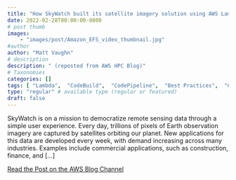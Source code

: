 ```yaml
---
title: "How SkyWatch built its satellite imagery solution using AWS Lambda and Amazon EFS"
date: 2022-02-28T00:00:00-0800
# post thumb
images:
    - "images/post/Amazon_EFS_video_thumbnail.jpg"
#author
author: "Matt Vaughn"
# description
description: " (reposted from AWS HPC Blog)"
# Taxonomies
categories: []
tags: [ "Lambda",  "CodeBuild",  "CodePipeline",  "Best Practices",  "CodeArtifact",  "Storage",  "Intermediate (200)",  "Elastic File System (EFS)",  "hpcblog", ]
type: "regular" # available type (regular or featured)
draft: false
---
```


SkyWatch is on a mission to democratize remote sensing data through a simple user experience. Every day, trillions of pixels of Earth observation imagery are captured by satellites orbiting our planet. New applications for this data are developed every week, with demand increasing across many industries. Examples include commercial applications, such as construction, finance, and […]

<a href="https://aws.amazon.com/blogs/storage/how-skywatch-built-its-imagery-solution-using-aws-lambda-and-amazon-efs/" class="btn btn-primary btn-lg active" role="button" aria-pressed="true" style="margin-top: 8px;">Read the Post on the AWS Blog Channel</a>